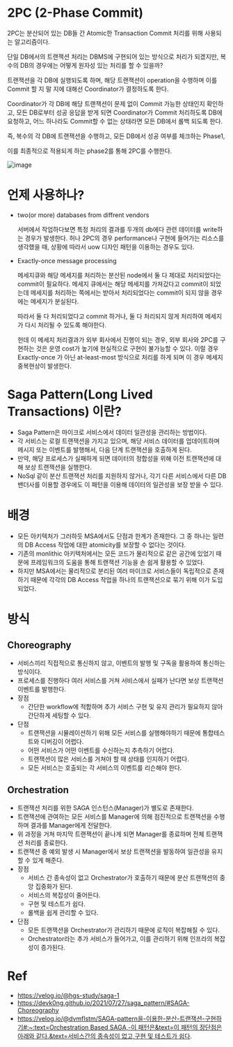 # 2PC (2-Phase Commit)

2PC는 분산되어 있는 DB들 간 Atomic한 Transaction Commit 처리를 위해 사용되는 알고리즘이다.

단일 DB에서의 트랜잭션 처리는 DBMS에 구현되어 있는 방식으로 처리가 되겠지만, 복수의 DB의 경우에는 어떻게 원자성 있는 처리를 할 수 있을까?

트랜잭션을 각 DB에 실행되도록 하며, 해당 트랜잭션이 operation을 수행하며 이를 Commit 할 지 말 지에 대해선 Coordinator가 결정하도록 한다.

Coordinator가 각 DB에 해당 트랜잭션이 문제 없이 Commit 가능한 상태인지 확인하고, 모든 DB로부터 성공 응답을 받게 되면 Coordinator가 Commit 처리하도록 DB에 요청하고, 어느 하나라도 Commit할 수 없는 상태라면 모든 DB에서 롤백 되도록 한다.

즉, 복수의 각 DB에 트랜잭션을 수행하고, 모든 DB에서 성공 여부를 체크하는 Phase1,

이를 최종적으로 적용되게 하는 phase2를 통해 2PC를 수행한다.

![image](https://github.com/jekyllPark/back-to-basic/assets/114489012/4536711c-03ff-4863-908c-bdadd53536f6)


# 언제 사용하나?

- two(or more) databases from diffrent vendors
    
    서버에서 작업하다보면 특정 처리의 결과를 두개의 db에다 관련 데이터를 write하는 경우가 발생한다. 허나 2PC의 경우 performance나 구현에 들어가는 리소스를 생각했을 때, 상황에 따라서 uow 디자인 패턴을 이용하는 경우도 있다.
    
- Exactly-once message processing
    
    메세지큐와 해당 메세지를 처리하는 분산된 node에서 둘 다 제대로 처리되었다는 commit이 필요하다. 메세지 큐에서는 해당 메세지를 가져갔다고 commit이 되었는데 메세지를 처리하는 쪽에서는 받아서 처리되었다는 commit이 되지 않을 경우에는 메세지가 분실된다.
    
    따라서 둘 다 처리되었다고 commit 하거나, 둘 다 처리되지 않게 처리하여 메세지가 다시 처리될 수 있도록 해야한다.
    
    헌데 이 메세지 처리결과가 외부 회사에서 진행이 되는 경우, 외부 회사와 2PC를 구현하는 것은 운영 cost가 높기에 현실적으로 구현이 불가능할 수 있다. 이럴 경우 Exactly-once 가 아닌 at-least-most 방식으로 처리를 하게 되며 이 경우 메세지 중복현상이 발생한다.
  
# Saga Pattern(Long Lived Transactions) 이란?

- Saga Pattern은 마이크로 서비스에서 데이터 일관성을 관리하는 방법이다.
- 각 서비스는 로컬 트랜잭션을 가지고 있으며, 해당 서비스 데이터를 업데이트하며 메시지 또는 이벤트를 발행해서, 다음 단계 트랜잭션을 호출하게 된다.
- 만약, 해당 프로세스가 실패하게 되면 데이터의 정합성을 위해 이전 트랜잭션에 대해 보상 트랜잭션을 실행한다.
- NoSql 같이 분산 트랜잭션 처리를 지원하지 않거나, 각기 다른 서비스에서 다른 DB 밴더사를 이용할 경우에도 이 패턴을 이용해 데이터의 일관성을 보장 받을 수 있다.

# 배경

- 모든 아키텍처가 그러하듯 MSA에서도 단점과 한계가 존재한다. 그 중 하나는 일련의 DB Access 작업에 대한 atomicity를 보장할 수 없다는 것이다.
- 기존의 monlithic 아키텍처에서는 모든 코드가 물리적으로 같은 공간에 있었기 때문에 프레임워크의 도움을 통해 트랜잭션 기능을 손 쉽게 활용할 수 있었다.
- 하지만 MSA에서는 물리적으로 분리된 여러 마이크로 서비스들이 독립적으로 존재하기 때문에 각각의 DB Access 작업을 하나의 트랜잭션으로 묶기 위해 이가 도입되었다.

# 방식

## Choreography

- 서비스끼리 직접적으로 통신하지 않고, 이벤트의 발행 및 구독을 활용하여 통신하는 방식이다.
- 프로세스를 진행하다 여러 서비스를 거쳐 서비스에서 실패가 난다면 보상 트랜잭션 이벤트를 발행한다.
- 장점
    - 간단한 workflow에 적합하며 추가 서비스 구현 및 유지 관리가 필요하지 않아 간단하게 세팅할 수 있다.
- 단점
    - 트랜잭션을 시뮬레이션하기 위해 모든 서비스를 실행해야하기 때문에 통합테스트와 디버깅이 어렵다.
    - 어떤 서비스가 어떤 이벤트를 수신하는지 추측하기 어렵다.
    - 트랜잭션이 많은 서비스를 거쳐야 할 때 상태를 인지하기 어렵다.
    - 모든 서비스는 호출되는 각 서비스의 이벤트를 리슨해야 한다.

## Orchestration

- 트랜잭션 처리를 위한 SAGA 인스턴스(Manager)가 별도로 존재한다.
- 트랜잭션에 관여하는 모든 서비스를 Manager에 의해 점진적으로 트랜잭션을 수행하며 결과를 Manager에게 전달한다.
- 위 과정을 거쳐 마지막 트랜잭션이 끝나게 되면 Manager를 종료하며 전체 트랜잭션 처리를 종료한다.
- 트랜잭션 중 예외 발생 시 Manager에서 보상 트랜잭션을 발동하여 일관성을 유지할 수 있게 해준다.
- 장점
    - 서비스 간 종속성이 없고 Orchestrator가 호출하기 때문에 분산 트랜잭션의 중앙 집중화가 된다.
    - 서비스의 복잡성이 줄어든다.
    - 구현 및 테스트가 쉽다.
    - 롤백을 쉽게 관리할 수 있다.
- 단점
    - 모든 트랜잭션을 Orchestrator가 관리하기 때문에 로직이 복잡해질 수 있다.
    - Orchestrator라는 추가 서비스가 들어가고, 이를 관리하기 위해 인프라의 복잡성이 증가된다.

# Ref

- https://velog.io/@hgs-study/saga-1
- https://devk0ng.github.io/2021/07/27/saga_pattern/#SAGA-Choreography
- [https://velog.io/@dvmflstm/SAGA-pattern을-이용한-분산-트랜잭션-구현하기#:~:text=Orchestration Based SAGA,-이 패턴은&text=이 패턴의 장단점은 아래와 같다.&text=서비스간의 종속성이 없고,구현 및 테스트가 쉽다](https://velog.io/@dvmflstm/SAGA-pattern%EC%9D%84-%EC%9D%B4%EC%9A%A9%ED%95%9C-%EB%B6%84%EC%82%B0-%ED%8A%B8%EB%9E%9C%EC%9E%AD%EC%85%98-%EA%B5%AC%ED%98%84%ED%95%98%EA%B8%B0#:~:text=Orchestration%20Based%20SAGA,-%EC%9D%B4%20%ED%8C%A8%ED%84%B4%EC%9D%80&text=%EC%9D%B4%20%ED%8C%A8%ED%84%B4%EC%9D%98%20%EC%9E%A5%EB%8B%A8%EC%A0%90%EC%9D%80%20%EC%95%84%EB%9E%98%EC%99%80%20%EA%B0%99%EB%8B%A4.&text=%EC%84%9C%EB%B9%84%EC%8A%A4%EA%B0%84%EC%9D%98%20%EC%A2%85%EC%86%8D%EC%84%B1%EC%9D%B4%20%EC%97%86%EA%B3%A0,%EA%B5%AC%ED%98%84%20%EB%B0%8F%20%ED%85%8C%EC%8A%A4%ED%8A%B8%EA%B0%80%20%EC%89%BD%EB%8B%A4).
